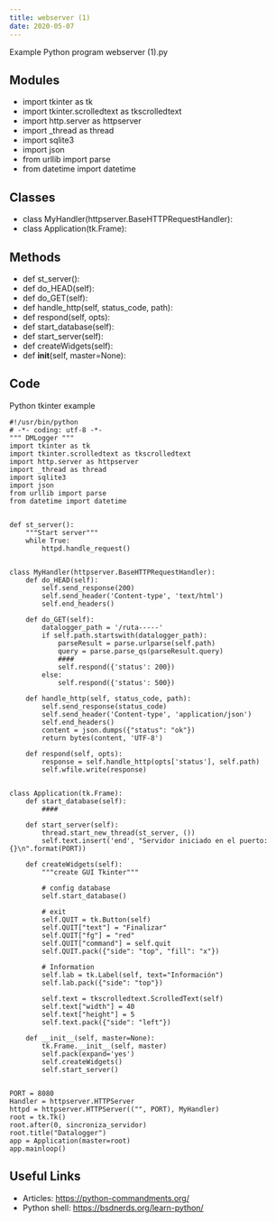```yaml
---
title: webserver (1)
date: 2020-05-07
---
```

Example Python program webserver (1).py

## Modules

* import tkinter as tk
* import tkinter.scrolledtext as tkscrolledtext
* import http.server as httpserver
* import _thread as thread
* import sqlite3
* import json
* from urllib import parse
* from datetime import datetime

## Classes

* class MyHandler(httpserver.BaseHTTPRequestHandler):
* class Application(tk.Frame):

## Methods

* def st_server():
* def do_HEAD(self):
* def do_GET(self):
* def handle_http(self, status_code, path):
* def respond(self, opts):
* def start_database(self):
* def start_server(self):
* def createWidgets(self):
* def __init__(self, master=None):

## Code

Python tkinter example

    #!/usr/bin/python
    # -*- coding: utf-8 -*-
    """ DMLogger """
    import tkinter as tk
    import tkinter.scrolledtext as tkscrolledtext
    import http.server as httpserver
    import _thread as thread
    import sqlite3
    import json
    from urllib import parse
    from datetime import datetime
    
    
    def st_server():
        """Start server"""
        while True:
            httpd.handle_request()
    
    
    class MyHandler(httpserver.BaseHTTPRequestHandler):
        def do_HEAD(self):
            self.send_response(200)
            self.send_header('Content-type', 'text/html')
            self.end_headers()
    
        def do_GET(self):
            datalogger_path = '/ruta-----'
            if self.path.startswith(datalogger_path):
                parseResult = parse.urlparse(self.path)
                query = parse.parse_qs(parseResult.query)
                ####
                self.respond({'status': 200})
            else:
                self.respond({'status': 500})
    
        def handle_http(self, status_code, path):
            self.send_response(status_code)
            self.send_header('Content-type', 'application/json')
            self.end_headers()
            content = json.dumps({"status": "ok"})
            return bytes(content, 'UTF-8')
    
        def respond(self, opts):
            response = self.handle_http(opts['status'], self.path)
            self.wfile.write(response)
    
    
    class Application(tk.Frame):
        def start_database(self):
            ####
    
        def start_server(self):
            thread.start_new_thread(st_server, ())
            self.text.insert('end', "Servidor iniciado en el puerto: {}\n".format(PORT))
    
        def createWidgets(self):
            """create GUI Tkinter"""
    
            # config database
            self.start_database()
    
            # exit
            self.QUIT = tk.Button(self)
            self.QUIT["text"] = "Finalizar"
            self.QUIT["fg"] = "red"
            self.QUIT["command"] = self.quit
            self.QUIT.pack({"side": "top", "fill": "x"})
    
            # Information
            self.lab = tk.Label(self, text="Información")
            self.lab.pack({"side": "top"})
    
            self.text = tkscrolledtext.ScrolledText(self)
            self.text["width"] = 40
            self.text["height"] = 5
            self.text.pack({"side": "left"})
    
        def __init__(self, master=None):
            tk.Frame.__init__(self, master)
            self.pack(expand='yes')
            self.createWidgets()
            self.start_server()
    
    
    PORT = 8080
    Handler = httpserver.HTTPServer
    httpd = httpserver.HTTPServer(("", PORT), MyHandler)
    root = tk.Tk()
    root.after(0, sincroniza_servidor)
    root.title("Datalogger")
    app = Application(master=root)
    app.mainloop()
    

## Useful Links

- Articles: https://python-commandments.org/
- Python shell: https://bsdnerds.org/learn-python/
